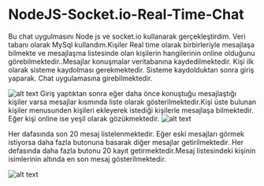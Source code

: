 # NodeJS-Socket.io-Real-Time-Chat
Bu chat uygulmasını Node js ve socket.io kullanarak gerçekleştirdim.
Veri tabanı olarak MySql kullandım.Kişiler Real time olarak birbirleriyle mesajlaşa bilmekte ve
mesajlaşma listesinde olan kişilerin hangilerinin online olduğunu görebilmektedir..Mesajlar konuşmalar 
veritabanına kaydedilmektedir. Kişi ilk olarak sisteme kaydolması gerekmektedir.
Sisteme kaydolduktan sonra giriş yaparak. Chat uygulamasına girebilmektedir.

![alt text](https://2.bp.blogspot.com/-ieSTAmemPco/W2NNJb7lpQI/AAAAAAAAAsE/MyI_wDomWSUN2h2NgSJv5cuhzzHe1CUBACEwYBhgL/s320/Ads%25C4%25B1z.jpg)
Giriş yaptıktan sonra eğer daha önce konuştuğu mesajlaştığı kişiler varsa mesajlar kısmında liste olarak 
gösterilmektedir.Kişi üste bulunan kişiler menusunden kişileri ekleyerek istediği kişilerle mesajlaşa bilmektedir.
Eğer kişi online ise yeşil olarak gözükmektedir.
![alt text](https://4.bp.blogspot.com/-RijQRRQbn9Q/W2NNJm3os7I/AAAAAAAAAsY/ItIcVlxmZ6gKck8O8R1do77P015lFk2_gCEwYBhgL/s320/Ads%25C4%25B1z3.jpg)


Her dafasında son 20 mesaj listelenmektedir. 
Eğer eski mesajları görmek istiyorsa daha fazla butonuna basarak diğer mesajlar getirilmektedir.
Her defasında daha fazla butonu 20 kayıt getirmektedir.Mesaj listesindeki kişinin isimlerinin altında en son mesaj gösterilmektedir.

![alt text](https://4.bp.blogspot.com/-DkBhhEZ4YWc/W2NNJiuqs8I/AAAAAAAAAsU/0cm2iRB-kPMN1AOilcb-mIPmFLshsPgCwCEwYBhgL/s320/Ads%25C4%25B1z2.jpg)
